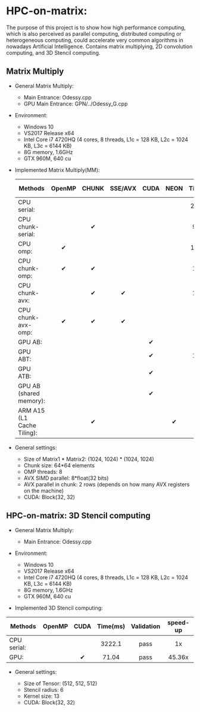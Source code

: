 # HPC-on-matrix:
The purpose of this project is to show how high performance computing, which is also perceived as parallel computing, distributed computing or heterogeneous computing, could accelerate very common algorithms in nowadays Artificial Intelligence. Contains matrix multiplying, 2D convolution computing, and 3D Stencil computing.
## Matrix Multiply
* General Matrix Multiply:  
  * Main Entrance: Odessy.cpp  
  * GPU Main Entrance: GPN/../Odessy_G.cpp
* Environment:  
  * Windows 10  
  * VS2017 Release x64  
  * Intel Core i7 4720HQ (4 cores, 8 threads, L1c = 128 KB, L2c = 1024 KB, L3c = 6144 KB)  
  * 8G memory, 1.6GHz  
  * GTX 960M, 640 cu
* Implemented Matrix Multiply(MM):  

  |  Methods        |   OpenMP    |   CHUNK     |     SSE/AVX    | CUDA |NEON|   Time(ms)      |       Validation   |      speed-up|  % of peak performance
  |-----------------|:-------------:|:-------------:|:--------------:|:--:|:----------------:|:--------------:|:--------------------:|:-----------:|:----------:|
  |CPU serial:      |       |    |     |     |  |  2771.54  |    pass   |        1x  | |
  |CPU chunk-serial:   |    |  ✔   |    |  ||   936.43   |   pass   |     2.96x  |
  |CPU omp:        |     ✔  |     |   |  |     |   1562.25  |    pass  |      1.77x   ||
  |CPU chunk-omp:    |   ✔    |  ✔   |   |        ||    176.31  |    pass  |     15.72x  | |
  |CPU chunk-avx:    |      | ✔   |   ✔  |       ||    182.70   |   pass   |    15.17x  | |
  |CPU chunk-avx-omp:  | ✔   |   ✔   |   ✔ |  ||     44.61  |    pass  |     62.13x  | |
  |GPU AB:         |          |      |           |     ✔      | |35.14 | pass | 78.87x ||
  |GPU ABT:         |          |      |            |     ✔      | |168.00 | pass | 16.50x ||
  |GPU ATB:         |          |      |            |     ✔      | |32.61 | pass | 85.00x ||
  |GPU AB (shared memory):         |               |      |      |     ✔    |   |24.00 | pass | 115.48x ||
  |ARM A15 (L1 Cache Tiling):         |               |    ✔    |      |         |   ✔  | | pass ||70.56|


* General settings:  
  
  * Size of Matrix1 \* Matrix2: (1024, 1024) \* (1024, 1024)  
  * Chunk size: 64\*64 elements  
  * OMP threads: 8  
  * AVX SIMD parallel: 8\*float(32 bits)  
  * AVX parallel in chunk: 2 rows (depends on how many AVX registers on the machine)  
  * CUDA: Block(32, 32)
## HPC-on-matrix: 3D Stencil computing
* General Matrix Multiply:  
  * Main Entrance: Odessy.cpp
  
* Environment:  
  * Windows 10  
  * VS2017 Release x64  
  * Intel Core i7 4720HQ (4 cores, 8 threads, L1c = 128 KB, L2c = 1024 KB, L3c = 6144 KB)  
  * 8G memory, 1.6GHz  
  * GTX 960M, 640 cu
  
* Implemented 3D Stencil computing:  

|  Methods          |   OpenMP        |   CUDA      | Time(ms)         |       Validation |      speed-up  |
|-----------------  |:---------------:|:-----------:|:----------------:|:----------------:|:--------------:|
|CPU serial:        |                 |             |3222.1            |  pass            | 1x             |
|GPU:               |                 |     ✔       |71.04            |  pass            | 45.36x             |

* General settings:  
  
  * Size of Tensor: (512, 512, 512)
  * Stencil radius: 6  
  * Kernel size: 13  
  * CUDA: Block(32, 32)
